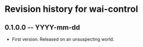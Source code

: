 # Revision history for wai-control

## 0.1.0.0 -- YYYY-mm-dd

* First version. Released on an unsuspecting world.
